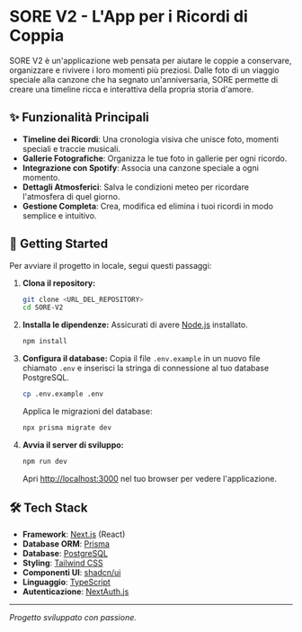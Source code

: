 # SORE V2 - L'App per i Ricordi di Coppia

SORE V2 è un'applicazione web pensata per aiutare le coppie a conservare, organizzare e rivivere i loro momenti più preziosi. Dalle foto di un viaggio speciale alla canzone che ha segnato un'anniversaria, SORE permette di creare una timeline ricca e interattiva della propria storia d'amore.

## ✨ Funzionalità Principali

-   **Timeline dei Ricordi**: Una cronologia visiva che unisce foto, momenti speciali e traccie musicali.
-   **Gallerie Fotografiche**: Organizza le tue foto in gallerie per ogni ricordo.
-   **Integrazione con Spotify**: Associa una canzone speciale a ogni momento.
-   **Dettagli Atmosferici**: Salva le condizioni meteo per ricordare l'atmosfera di quel giorno.
-   **Gestione Completa**: Crea, modifica ed elimina i tuoi ricordi in modo semplice e intuitivo.

## 🚀 Getting Started

Per avviare il progetto in locale, segui questi passaggi:

1.  **Clona il repository:**
    ```bash
    git clone <URL_DEL_REPOSITORY>
    cd SORE-V2
    ```

2.  **Installa le dipendenze:**
    Assicurati di avere [Node.js](https://nodejs.org/) installato.
    ```bash
    npm install
    ```

3.  **Configura il database:**
    Copia il file `.env.example` in un nuovo file chiamato `.env` e inserisci la stringa di connessione al tuo database PostgreSQL.
    ```bash
    cp .env.example .env
    ```
    Applica le migrazioni del database:
    ```bash
    npx prisma migrate dev
    ```

4.  **Avvia il server di sviluppo:**
    ```bash
    npm run dev
    ```

    Apri [http://localhost:3000](http://localhost:3000) nel tuo browser per vedere l'applicazione.

## 🛠️ Tech Stack

-   **Framework**: [Next.js](https://nextjs.org/) (React)
-   **Database ORM**: [Prisma](https://www.prisma.io/)
-   **Database**: [PostgreSQL](https://www.postgresql.org/)
-   **Styling**: [Tailwind CSS](https://tailwindcss.com/)
-   **Componenti UI**: [shadcn/ui](https://ui.shadcn.com/)
-   **Linguaggio**: [TypeScript](https://www.typescriptlang.org/)
-   **Autenticazione**: [NextAuth.js](https://next-auth.js.org/)

---
_Progetto sviluppato con passione._ 